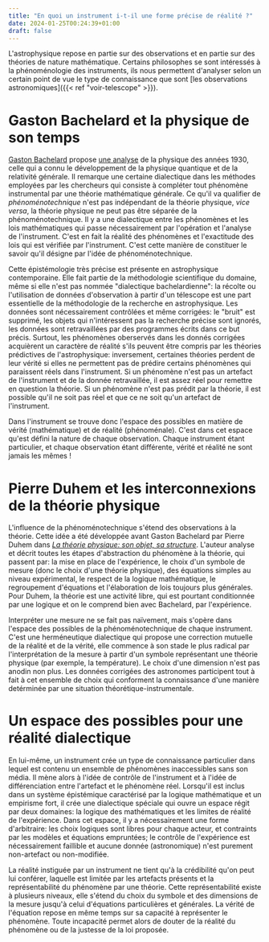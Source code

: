 ```yaml
---
title: "En quoi un instrument i-t-il une forme précise de réalité ?"
date: 2024-01-25T00:24:39+01:00
draft: false
---
```


L'astrophysique repose en partie sur des observations et en partie sur des théories de nature mathématique. Certains philosophes se sont intéressés à la phénoménologie des instruments, ils nous permettent d'analyser selon un certain point de vue le type de connaissance que sont [les observations astronomiques]({{< ref "voir-telescope" >}}).

# Gaston Bachelard et la physique de son temps

[Gaston Bachelard](https://fr.wikipedia.org/wiki/Gaston_Bachelard "Philosophe des sciences et ancien directeur de l'IHPST.") propose [une analyse](https://fr.wikipedia.org/wiki/Le_Nouvel_Esprit_scientifique "Le livre est disponible au format pdf sur le web.") de la physique des années 1930, celle qui a connu le développement de la physique quantique et de la relativité générale. Il remarque une certaine dialectique dans les méthodes employées par les chercheurs qui consiste à compléter tout phénomène instrumental par une théorie mathématique générale. Ce qu'il va qualifier de *phénoménotechnique* n'est pas indépendant de la théorie physique, *vice versa*, la théorie physique ne peut pas être séparée de la phénoménotechnique. Il y a une dialectique entre les phénomènes et les lois mathématiques qui passe nécessairement par l'opération et l'analyse de l'instrument. C'est en fait la réalité des phénomènes et l'exactitude des lois qui est vérifiée par l'instrument. C'est cette manière de constituer le savoir qu'il désigne par l'idée de phénoménotechnique.

Cette épistémologie très précise est présente en astrophysique contemporaine. Elle fait partie de la méthodologie scientifique du domaine, même si elle n'est pas nommée "dialectique bachelardienne": la récolte ou l'utilisation de données d'observation à partir d'un télescope est une part essentielle de la méthodologie de la recherche en astrophysique. Les données sont nécessairement contrôlées et même corrigées: le "bruit" est supprimé, les objets qui n'intéressent pas la recherche précise sont ignorés, les données sont retravaillées par des programmes écrits dans ce but précis. Surtout, les phénomènes oberservés dans les donnés corrigées acquièrent un caractère de réalité s'ils peuvent être compris par les théories prédictives de l'astrophysique: inversement, certaines théories perdent de leur vérité si elles ne permettent pas de prédire certains phénomènes qui paraissent réels dans l'instrument. Si un phénomène n'est pas un artefact de l'instrument et de la donnée retravaillée, il est assez réel pour remettre en question la théorie. Si un phénomène n'est pas prédit par la théorie, il est possible qu'il ne soit pas réel et que ce ne soit qu'un artefact de l'instrument.

Dans l'instrument se trouve donc l'espace des possibles en matière de vérité (mathématique) et de réalité (phénoménale). C'est dans cet espace qu'est défini la nature de chaque observation. Chaque instrument étant particulier, et chaque observation étant différente, vérité et réalité ne sont jamais les mêmes !

# Pierre Duhem et les interconnexions de la théorie physique

L'influence de la phénoménotechnique s'étend des observations à la théorie. Cette idée a été développée avant Gaston Bachelard par Pierre Duhem dans [*La théorie physique: son objet, sa structure*](https://gallica.bnf.fr/ark:/12148/bpt6k951903/f5.item). L'auteur analyse et décrit toutes les étapes d'abstraction du phénomène à la théorie, qui passent par: la mise en place de l'expérience, le choix d'un symbole de mesure (donc le choix d'une théorie physique), des équations simples au niveau expérimental, le respect de la logique mathématique, le regroupement d'équations et l'élaboration de lois toujours plus générales. Pour Duhem, la théorie est une activité libre, qui est pourtant conditionnée par une logique et on le comprend bien avec Bachelard, par l'expérience.

Interpréter une mesure ne se fait pas naïvement, mais s'opère dans l'espace des possibles de la phénoménotechnique de chaque instrument. C'est une herméneutique dialectique qui propose une correction mutuelle de la réalité et de la vérité, elle commence à son stade le plus radical par l'interprétation de la mesure à partir d'un symbole représentant une théorie physique (par exemple, la température). Le choix d'une dimension n'est pas anodin non plus. Les données corrigées des astronomes participent tout à fait à cet ensemble de choix qui conforment la connaissance d'une manière detérminée par une situation théorétique-instrumentale.

# Un espace des possibles pour une réalité dialectique

En lui-même, un instrument crée un type de connaissance particulier dans lequel est contenu un ensemble de phénomènes inaccessibles sans son média. Il mène alors à l'idée de contrôle de l'instrument et à l'idée de différenciation entre l'artefact et le phénomène réel. Lorsqu'il est inclus dans un système épistémique caractérisé par la logique mathématique et un empirisme fort, il crée une dialectique spéciale qui ouvre un espace régit par deux domaines: la logique des mathématiques et les limites de réalité de l'expérience. Dans cet espace, il y a nécessairement une forme d'arbitraire: les choix logiques sont libres pour chaque acteur, et contraints par les modèles et équations empruntées; le contrôle de l'expérience est nécessairement faillible et aucune donnée (astronomique) n'est purement non-artefact ou non-modifiée.

La réalité instiguée par un instrument ne tient qu'à la crédibilité qu'on peut lui conférer, laquelle est limitée par les artefacts présents et la représentabilité du phénomène par une théorie. Cette représentabilité existe à plusieurs niveaux, elle s'étend du choix du symbole et des dimensions de la mesure jusqu'à celui d'équations particulières et générales. La vérité de l'équation repose en même temps sur sa capacité à représenter le phénomène. Toute incapacité permet alors de douter de la réalité du phénomène ou de la justesse de la loi proposée.
